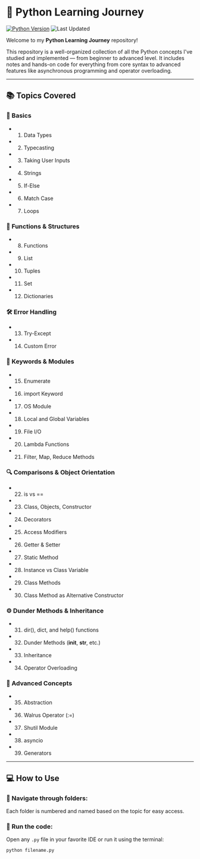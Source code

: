# 🐍 Python Learning Journey

[![Python Version](https://img.shields.io/badge/Python-3.12-blue.svg)](https://www.python.org/)
![Last Updated](https://img.shields.io/badge/Last%20Updated-April%202025-brightgreen)

Welcome to my **Python Learning Journey** repository!

This repository is a well-organized collection of all the Python concepts I've studied and implemented — from beginner to advanced level. It includes notes and hands-on code for everything from core syntax to advanced features like asynchronous programming and operator overloading.

---

## 📚 Topics Covered

### 🧠 Basics

- 1.  Data Types
- 2.  Typecasting
- 3.  Taking User Inputs
- 4.  Strings
- 5.  If-Else
- 6.  Match Case
- 7.  Loops

### 🔁 Functions & Structures

- 8.  Functions
- 9.  List
- 10. Tuples
- 11. Set
- 12. Dictionaries

### 🛠️ Error Handling

- 13. Try-Except
- 14. Custom Error

### 🔑 Keywords & Modules

- 15. Enumerate
- 16. import Keyword
- 17. OS Module
- 18. Local and Global Variables
- 19. File I/O
- 20. Lambda Functions
- 21. Filter, Map, Reduce Methods

### 🔍 Comparisons & Object Orientation

- 22. is vs ==
- 23. Class, Objects, Constructor
- 24. Decorators
- 25. Access Modifiers
- 26. Getter & Setter
- 27. Static Method
- 28. Instance vs Class Variable
- 29. Class Methods
- 30. Class Method as Alternative Constructor

### ⚙️ Dunder Methods & Inheritance

- 31. dir(), dict, and help() functions
- 32. Dunder Methods (**init**, **str**, etc.)
- 33. Inheritance
- 34. Operator Overloading

### 🧪 Advanced Concepts

- 35. Abstraction
- 36. Walrus Operator (:=)
- 37. Shutil Module
- 38. asyncio
- 39. Generators

---

## 💻 How to Use

### 📂 Navigate through folders:

Each folder is numbered and named based on the topic for easy access.

### 🧪 Run the code:

Open any `.py` file in your favorite IDE or run it using the terminal:

```bash
python filename.py
```
